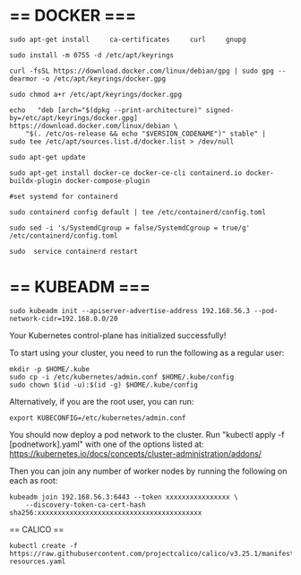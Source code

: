 
# == DOCKER ===

    sudo apt-get install     ca-certificates     curl     gnupg

    sudo install -m 0755 -d /etc/apt/keyrings

    curl -fsSL https://download.docker.com/linux/debian/gpg | sudo gpg --dearmor -o /etc/apt/keyrings/docker.gpg

    sudo chmod a+r /etc/apt/keyrings/docker.gpg

    echo   "deb [arch="$(dpkg --print-architecture)" signed-by=/etc/apt/keyrings/docker.gpg] https://download.docker.com/linux/debian \
        "$(. /etc/os-release && echo "$VERSION_CODENAME")" stable" |   sudo tee /etc/apt/sources.list.d/docker.list > /dev/null
    
    sudo apt-get update
    
    sudo apt-get install docker-ce docker-ce-cli containerd.io docker-buildx-plugin docker-compose-plugin

    #set systemd for containerd

    sudo containerd config default | tee /etc/containerd/config.toml
    
    sudo sed -i 's/SystemdCgroup = false/SystemdCgroup = true/g' /etc/containerd/config.toml  
    
    sudo  service containerd restart


# == KUBEADM ===

    sudo kubeadm init --apiserver-advertise-address 192.168.56.3 --pod-network-cidr=192.168.0.0/20


Your Kubernetes control-plane has initialized successfully!

To start using your cluster, you need to run the following as a regular user:

    mkdir -p $HOME/.kube
    sudo cp -i /etc/kubernetes/admin.conf $HOME/.kube/config
    sudo chown $(id -u):$(id -g) $HOME/.kube/config

Alternatively, if you are the root user, you can run:

    export KUBECONFIG=/etc/kubernetes/admin.conf

You should now deploy a pod network to the cluster.
Run "kubectl apply -f [podnetwork].yaml" with one of the options listed at:
  https://kubernetes.io/docs/concepts/cluster-administration/addons/

Then you can join any number of worker nodes by running the following on each as root:

    kubeadm join 192.168.56.3:6443 --token xxxxxxxxxxxxxxxx \
        --discovery-token-ca-cert-hash sha256:xxxxxxxxxxxxxxxxxxxxxxxxxxxxxxxxxxxxxxxxx


== CALICO ==

    kubectl create -f https://raw.githubusercontent.com/projectcalico/calico/v3.25.1/manifests/custom-resources.yaml
